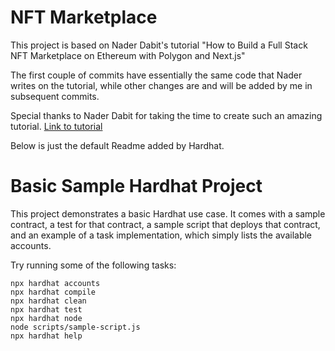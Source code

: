 # NFT Marketplace

This project is based on Nader Dabit's tutorial "How to Build a Full Stack NFT Marketplace on Ethereum with Polygon and Next.js"

The first couple of commits have essentially the same code that Nader writes on the tutorial, while other changes are and will be added by me in subsequent commits.

Special thanks to Nader Dabit for taking the time to create such an amazing tutorial. [Link to tutorial](https://www.youtube.com/watch?v=GKJBEEXUha0)

Below is just the default Readme added by Hardhat.

# Basic Sample Hardhat Project

This project demonstrates a basic Hardhat use case. It comes with a sample contract, a test for that contract, a sample script that deploys that contract, and an example of a task implementation, which simply lists the available accounts.

Try running some of the following tasks:

```shell
npx hardhat accounts
npx hardhat compile
npx hardhat clean
npx hardhat test
npx hardhat node
node scripts/sample-script.js
npx hardhat help
```
